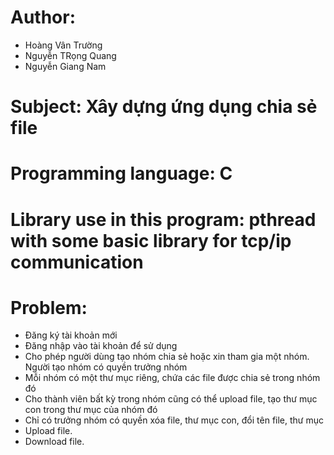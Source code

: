 # Author:

- Hoàng Vân Trường
- Nguyễn TRọng Quang
- Nguyễn Giang Nam

# Subject: Xây dựng ứng dụng chia sẻ file

# Programming language: C

# Library use in this program: pthread with some basic library for tcp/ip communication

# Problem:

- Đăng ký tài khoản mới
- Đăng nhập vào tài khoản để sử dụng
- Cho phép người dùng tạo nhóm chia sẻ hoặc xin tham gia một nhóm. Người tạo nhóm có quyền trưởng nhóm
- Mỗi nhóm có một thư mục riêng, chứa các file được chia sẻ trong nhóm đó
- Cho thành viên bất kỳ trong nhóm cũng có thể upload file, tạo thư mục con trong thư mục của nhóm đó
- Chỉ có trưởng nhóm có quyền xóa file, thư mục con, đổi tên file, thư mục
- Upload file.
- Download file.
